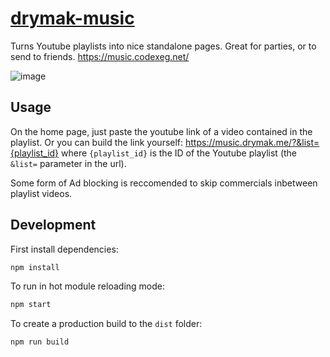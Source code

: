 # [drymak-music](https://music.codexeg.net/)

Turns Youtube playlists into nice standalone pages. Great for parties, or to send to friends. https://music.codexeg.net/

![image](https://user-images.githubusercontent.com/39451310/143685670-9aa6ebba-79e9-4dce-9548-8626b6d8e045.PNG)

## Usage

On the home page, just paste the youtube link of a video contained in the playlist. Or you can build the link yourself: https://music.drymak.me/?&list={playlist_id} where `{playlist_id}` is the ID of the Youtube playlist (the `&list=` parameter in the url).


Some form of Ad blocking is reccomended to skip commercials inbetween playlist videos.

## Development

First install dependencies:

```sh
npm install
```

To run in hot module reloading mode:

```sh
npm start
```

To create a production build to the `dist` folder:

```sh
npm run build
```
